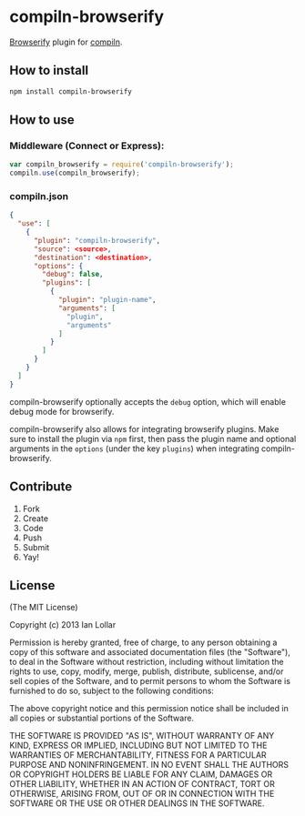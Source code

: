 # compiln-browserify

[Browserify](https://github.com/substack/node-browserify) plugin for [compiln](https://github.com/redhotvengeance/compiln).

## How to install

```bash
npm install compiln-browserify
```

## How to use

### Middleware (Connect or Express):

```js
var compiln_browserify = require('compiln-browserify');  
compiln.use(compiln_browserify);
```

### compiln.json

```json
{  
  "use": [  
    {  
      "plugin": "compiln-browserify",  
      "source": <source>,  
      "destination": <destination>,  
      "options": {  
        "debug": false,  
        "plugins": [  
          {  
            "plugin": "plugin-name",  
            "arguments": [  
              "plugin",  
              "arguments"  
            ]  
          }  
        ]  
      }  
    }  
  ]  
}
```

compiln-browserify optionally accepts the `debug` option, which will enable debug mode for browserify.

compiln-browserify also allows for integrating browserify plugins. Make sure to install the plugin via `npm` first, then pass the plugin name and optional arguments in the `options` (under the key `plugins`) when integrating compiln-browserify.

## Contribute

1. Fork
2. Create
3. Code
4. Push
5. Submit
6. Yay!

## License

(The MIT License)

Copyright (c) 2013 Ian Lollar

Permission is hereby granted, free of charge, to any person obtaining a copy of this software and associated documentation files (the "Software"), to deal in the Software without restriction, including without limitation the rights to use, copy, modify, merge, publish, distribute, sublicense, and/or sell copies of the Software, and to permit persons to whom the Software is furnished to do so, subject to the following conditions:

The above copyright notice and this permission notice shall be included in all copies or substantial portions of the Software.

THE SOFTWARE IS PROVIDED "AS IS", WITHOUT WARRANTY OF ANY KIND, EXPRESS OR IMPLIED, INCLUDING BUT NOT LIMITED TO THE WARRANTIES OF MERCHANTABILITY, FITNESS FOR A PARTICULAR PURPOSE AND NONINFRINGEMENT. IN NO EVENT SHALL THE AUTHORS OR COPYRIGHT HOLDERS BE LIABLE FOR ANY CLAIM, DAMAGES OR OTHER LIABILITY, WHETHER IN AN ACTION OF CONTRACT, TORT OR OTHERWISE, ARISING FROM, OUT OF OR IN CONNECTION WITH THE SOFTWARE OR THE USE OR OTHER DEALINGS IN THE SOFTWARE.
